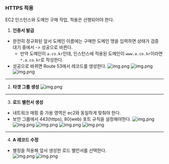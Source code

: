 ### HTTPS 적용
EC2 인스턴스와 도메인 구매 작업, 적용은 선행되어야 한다.

1. **인증서 발급**
* 완전히 정규화된 앞서 도메인 이름에는 구매한 도메인 명을 입력하면 상태가 검증 대기 중에서 -> 성공으로 바뀐다.
  * 만약 도메인이 `a.co.kr`인데, 인스턴스에 적용된 도메인이 `www.a.co.kr`이라면 `*.a.co.kr`로 작성한다.
* 성공으로 바뀌면 Route 53에서 레코드를 생성한다.
![img.png](./../image/acm1.png)
![img.png](./../image/acm2.png)
![img.png](./../image/route53.png)

- - -

2. **타겟 그룹 생성**
![img.png](./../image/tg.png)

- - -

3. **로드 밸런서 생성**
* 네트워크 매핑 중 가용 영역은 ec2와 동일하게 맞춰야 한다.
* 보안 그룹에서 443(https), 80(web) 포트 규칙을 설정해야한다.
![img.png](./../image/lb.png)
![img.png](./../image/lb-setting.png)
![img.png](./../image/lb-setting2.png)
![img.png](./../image/lb-acm.png)
![img.png](./../image/redirect-setting.png)

- - -

4. **A 레코드 수정**  
* 별칭을 적용해 앞서 생성한 로드 밸런서를 선택한다.  
![img.png](./../image/record.png)
![img.png](./../image/record2.png)